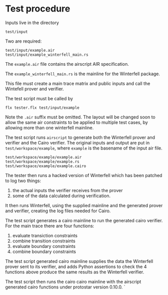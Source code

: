 # Test procedure


Inputs live in the directory
```
test/input
```
Two are required:
```
test/input/example.air
test/input/example_winterfell_main.rs
```

The `example.air` file contains the airscript AIR specification.

The `example_winterfell_main.rs` is the mainline for the Winterfell
package.

This file must create a main trace matrix and public inputs
and call the Wintefell prover and verifier.

The test script must be called by
```
flx tester.flx test/input/example
``` 
Note the `.air` suffix must be omitted.
The layout will be changed soon to allow the same air constraints to
be applied to multiple test cases, by allowing more than one
winterfell mainline.

The test script runs `airscript` to generate both the Winterfell prover and verifier
and the Cairo verifier. The original inputs and output are put in `test/workspace/example`,
where `example` is the basename of the input air file.
``` 
test/workspace/example/example.air	
test/workspace/example/example.rs
test/workspace/example/example.cairo
```

The tester then runs a hacked version of Winterfell which has been patched
to log two things:

1. the actual inputs the verifier receives from the prover
2. some of the data calculated during verification.

It then runs Winterfell, using the supplied mainline and the generated 
prover and verifier, creating the log files needed for Cairo.

The test script generates a cairo mainline to run the generated cairo verifier.
For the main trace there are four functions:

1. evaluate transiction constraints
2. combine transition constraints
3. evaluate boundary constraints 
4. combine boundary constraints

The test script generated cairo mainline supplies the data the Winterfell prover
sent to its verifier, and adds Python assertions to check the 4 functions above
produce the same results as the Winterfell verifier.

The test script then runs the cairo cairo mainline with the airscript generated
cairo functions under protostar version 0.10.0.
`

